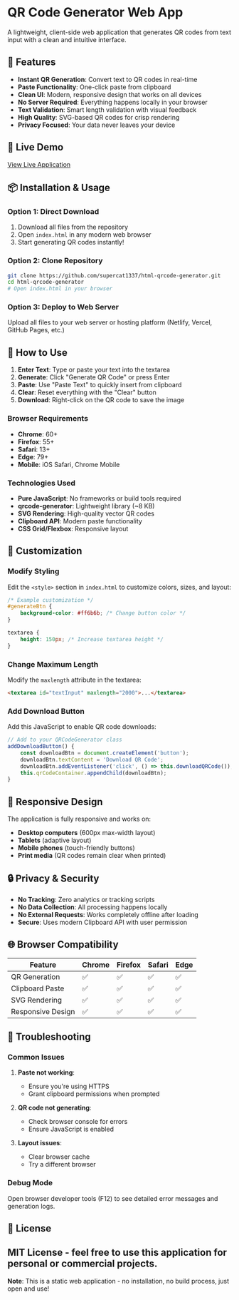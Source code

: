 # QR Code Generator Web App

A lightweight, client-side web application that generates QR codes from text input with a clean and intuitive interface.

## 🌟 Features

-   **Instant QR Generation**: Convert text to QR codes in real-time
-   **Paste Functionality**: One-click paste from clipboard
-   **Clean UI**: Modern, responsive design that works on all devices
-   **No Server Required**: Everything happens locally in your browser
-   **Text Validation**: Smart length validation with visual feedback
-   **High Quality**: SVG-based QR codes for crisp rendering
-   **Privacy Focused**: Your data never leaves your device

## 🚀 Live Demo

[View Live Application](https://supercat1337.github.io/qr-code-generator/)

## 📦 Installation & Usage

### Option 1: Direct Download

1. Download all files from the repository
2. Open `index.html` in any modern web browser
3. Start generating QR codes instantly!

### Option 2: Clone Repository

```bash
git clone https://github.com/supercat1337/html-qrcode-generator.git
cd html-qrcode-generator
# Open index.html in your browser
```

### Option 3: Deploy to Web Server

Upload all files to your web server or hosting platform (Netlify, Vercel, GitHub Pages, etc.)

## 🎯 How to Use

1. **Enter Text**: Type or paste your text into the textarea
2. **Generate**: Click "Generate QR Code" or press Enter
3. **Paste**: Use "Paste Text" to quickly insert from clipboard
4. **Clear**: Reset everything with the "Clear" button
5. **Download**: Right-click on the QR code to save the image

### Browser Requirements

-   **Chrome**: 60+
-   **Firefox**: 55+
-   **Safari**: 13+
-   **Edge**: 79+
-   **Mobile**: iOS Safari, Chrome Mobile

### Technologies Used

-   **Pure JavaScript**: No frameworks or build tools required
-   **qrcode-generator**: Lightweight library (~8 KB)
-   **SVG Rendering**: High-quality vector QR codes
-   **Clipboard API**: Modern paste functionality
-   **CSS Grid/Flexbox**: Responsive layout

## 🔧 Customization

### Modify Styling

Edit the `<style>` section in `index.html` to customize colors, sizes, and layout:

```css
/* Example customization */
#generateBtn {
    background-color: #ff6b6b; /* Change button color */
}

textarea {
    height: 150px; /* Increase textarea height */
}
```

### Change Maximum Length

Modify the `maxlength` attribute in the textarea:

```html
<textarea id="textInput" maxlength="2000">...</textarea>
```

### Add Download Button

Add this JavaScript to enable QR code downloads:

```javascript
// Add to your QRCodeGenerator class
addDownloadButton() {
    const downloadBtn = document.createElement('button');
    downloadBtn.textContent = 'Download QR Code';
    downloadBtn.addEventListener('click', () => this.downloadQRCode());
    this.qrCodeContainer.appendChild(downloadBtn);
}
```

## 📱 Responsive Design

The application is fully responsive and works on:

-   **Desktop computers** (600px max-width layout)
-   **Tablets** (adaptive layout)
-   **Mobile phones** (touch-friendly buttons)
-   **Print media** (QR codes remain clear when printed)

## 🔒 Privacy & Security

-   **No Tracking**: Zero analytics or tracking scripts
-   **No Data Collection**: All processing happens locally
-   **No External Requests**: Works completely offline after loading
-   **Secure**: Uses modern Clipboard API with user permission

## 🌐 Browser Compatibility

| Feature           | Chrome | Firefox | Safari | Edge |
| ----------------- | ------ | ------- | ------ | ---- |
| QR Generation     | ✅     | ✅      | ✅     | ✅   |
| Clipboard Paste   | ✅     | ✅      | ✅     | ✅   |
| SVG Rendering     | ✅     | ✅      | ✅     | ✅   |
| Responsive Design | ✅     | ✅      | ✅     | ✅   |

## 🐛 Troubleshooting

### Common Issues

1. **Paste not working**:

    - Ensure you're using HTTPS
    - Grant clipboard permissions when prompted

2. **QR code not generating**:

    - Check browser console for errors
    - Ensure JavaScript is enabled

3. **Layout issues**:
    - Clear browser cache
    - Try a different browser

### Debug Mode

Open browser developer tools (F12) to see detailed error messages and generation logs.

## 📄 License

## MIT License - feel free to use this application for personal or commercial projects.

**Note**: This is a static web application - no installation, no build process, just open and use!
